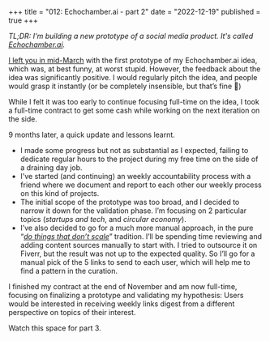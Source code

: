 +++
title = "012: Echochamber.ai - part 2"
date = "2022-12-19"
published = true
+++

_TL;DR: I'm building a new prototype of a social media product. It's called _[_Echochamber.ai_](https://echochamber.ai/)_._

[I left you in mid-March](http://localhost:1313/2022/04/15/011-echochamber.ai-part-1/) with the first prototype of my Echochamber.ai idea, which was, at best funny, at worst stupid. However, the feedback about the idea was significantly positive. I would regularly pitch the idea, and people would grasp it instantly (or be completely insensible, but that’s fine 🙂)

While I felt it was too early to continue focusing full-time on the idea, I took a full-time contract to get some cash while working on the next iteration on the side.

9 months later, a quick update and lessons learnt.

* I made some progress but not as substantial as I expected, failing to dedicate regular hours to the project during my free time on the side of a draining day job.
* I've started (and continuing) an weekly accountability process with a friend where we document and report to each other our weekly process on this kind of projects.
* The initial scope of the prototype was too broad, and I decided to narrow it down for the validation phase. I’m focusing on 2 particular topics (_startups and tech_, and _circular economy_).
* I’ve also decided to go for a much more manual approach, in the pure “[_do things that don’t scale_](http://paulgraham.com/ds.html)” tradition. 
I’ll be spending time reviewing and adding content sources manually to start with. I tried to outsource it on Fiverr, but the result was not up to the expected quality. So I’ll go for a manual pick of the 5 links to send to each user, which will help me to find a pattern in the curation.


I finished my contract at the end of November and am now full-time, focusing on finalizing a prototype and validating my hypothesis:
Users would be interested in receiving weekly links digest from a different perspective on topics of their interest.

Watch this space for part 3.

